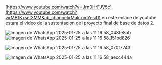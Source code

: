 [https://www.youtube.com/watch?v=Jrn0HrFJV5c](https://www.youtube.com/watch?v=MB1Kxset3MM&ab_channel=MalcomYesiD)
en este enlace de youtube estara el video de la sustentacion del proyecto final de base de datos 2.

![Imagen de WhatsApp 2025-01-25 a las 11 16 58_048fe8ab](https://github.com/user-attachments/assets/a4fe9672-d3d6-4d7e-9d0e-ed3b07dc2e58)
<br>
![Imagen de WhatsApp 2025-01-25 a las 11 16 58_151bd826](https://github.com/user-attachments/assets/597b11b3-689a-4548-8afb-70924329ead6)

![Imagen de WhatsApp 2025-01-25 a las 11 16 58_070f7743](https://github.com/user-attachments/assets/282a92a1-368c-4be2-bc42-c8b0a0d57890)

![Imagen de WhatsApp 2025-01-25 a las 11 16 58_aecc444a](https://github.com/user-attachments/assets/4961969a-c270-46d1-a9fd-10463e0f4c40)





